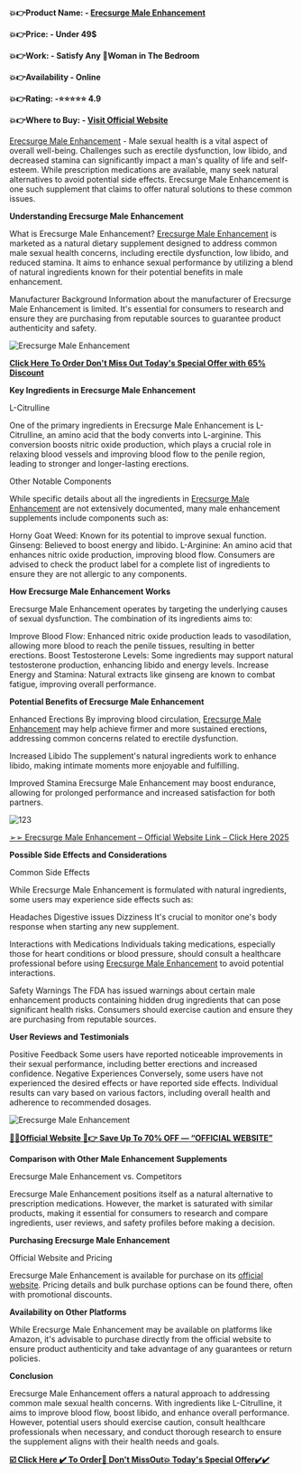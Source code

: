 **💥👉Product Name: - [Erecsurge Male Enhancement](https://www.policesupplements.com/buy-erecsurge-male-enhancement/)**

**💥👉Price: - Under 49$**

**💥👉Work: - Satisfy Any 👸Woman in The Bedroom**

**💥👉Availability - Online**

**💥👉Rating: -⭐⭐⭐⭐⭐ 4.9**

**💥👉Where to Buy: - [Visit Official Website](https://www.policesupplements.com/buy-erecsurge-male-enhancement/)**


[Erecsurge Male Enhancement](https://www.policesupplements.com/buy-erecsurge-male-enhancement/) - Male sexual health is a vital aspect of overall well-being. Challenges such as erectile dysfunction, low libido, and decreased stamina can significantly impact a man's quality of life and self-esteem. While prescription medications are available, many seek natural alternatives to avoid potential side effects. Erecsurge Male Enhancement is one such supplement that claims to offer natural solutions to these common issues.

**Understanding Erecsurge Male Enhancement**

What is Erecsurge Male Enhancement?
[Erecsurge Male Enhancement](https://www.policesupplements.com/buy-erecsurge-male-enhancement/) is marketed as a natural dietary supplement designed to address common male sexual health concerns, including erectile dysfunction, low libido, and reduced stamina. It aims to enhance sexual performance by utilizing a blend of natural ingredients known for their potential benefits in male enhancement.

Manufacturer Background
Information about the manufacturer of Erecsurge Male Enhancement is limited. It's essential for consumers to research and ensure they are purchasing from reputable sources to guarantee product authenticity and safety.


![Erecsurge Male Enhancement](https://github.com/user-attachments/assets/3bee4b09-cafe-411f-a0ea-84e3370fa734)


**[Click Here To Order Don't Miss Out Today's Special Offer with 65% Discount](https://www.policesupplements.com/buy-erecsurge-male-enhancement/)**

**Key Ingredients in Erecsurge Male Enhancement**

L-Citrulline

One of the primary ingredients in Erecsurge Male Enhancement is L-Citrulline, an amino acid that the body converts into L-arginine. This conversion boosts nitric oxide production, which plays a crucial role in relaxing blood vessels and improving blood flow to the penile region, leading to stronger and longer-lasting erections.

Other Notable Components

While specific details about all the ingredients in [Erecsurge Male Enhancement](https://www.facebook.com/Erecsurge.Male.Enhancement) are not extensively documented, many male enhancement supplements include components such as:

Horny Goat Weed: Known for its potential to improve sexual function.
Ginseng: Believed to boost energy and libido.
L-Arginine: An amino acid that enhances nitric oxide production, improving blood flow.
Consumers are advised to check the product label for a complete list of ingredients to ensure they are not allergic to any components.

**How Erecsurge Male Enhancement Works**

Erecsurge Male Enhancement operates by targeting the underlying causes of sexual dysfunction. The combination of its ingredients aims to:

Improve Blood Flow: Enhanced nitric oxide production leads to vasodilation, allowing more blood to reach the penile tissues, resulting in better erections.
Boost Testosterone Levels: Some ingredients may support natural testosterone production, enhancing libido and energy levels.
Increase Energy and Stamina: Natural extracts like ginseng are known to combat fatigue, improving overall performance.

**Potential Benefits of Erecsurge Male Enhancement**

Enhanced Erections
By improving blood circulation, [Erecsurge Male Enhancement](https://www.facebook.com/Erecsurge.Male.Enhancement) may help achieve firmer and more sustained erections, addressing common concerns related to erectile dysfunction.

Increased Libido
The supplement's natural ingredients work to enhance libido, making intimate moments more enjoyable and fulfilling.

Improved Stamina
Erecsurge Male Enhancement may boost endurance, allowing for prolonged performance and increased satisfaction for both partners.

![123](https://github.com/user-attachments/assets/be8ec8f0-f0d3-42b3-a477-69e34fc31598)


[➢➢ Erecsurge Male Enhancement – Official Website Link – Click Here 2025](https://www.policesupplements.com/buy-erecsurge-male-enhancement/)

**Possible Side Effects and Considerations**

Common Side Effects

While Erecsurge Male Enhancement is formulated with natural ingredients, some users may experience side effects such as:

Headaches
Digestive issues
Dizziness
It's crucial to monitor one's body response when starting any new supplement.

Interactions with Medications
Individuals taking medications, especially those for heart conditions or blood pressure, should consult a healthcare professional before using [Erecsurge Male Enhancement](https://www.facebook.com/groups/erecsurge.male.enhancement/) to avoid potential interactions.

Safety Warnings
The FDA has issued warnings about certain male enhancement products containing hidden drug ingredients that can pose significant health risks. Consumers should exercise caution and ensure they are purchasing from reputable sources.

**User Reviews and Testimonials**

Positive Feedback
Some users have reported noticeable improvements in their sexual performance, including better erections and increased confidence.
Negative Experiences
Conversely, some users have not experienced the desired effects or have reported side effects. Individual results can vary based on various factors, including overall health and adherence to recommended dosages.

![Erecsurge Male Enhancement](https://github.com/user-attachments/assets/ded3ecc3-f191-4eb7-8558-fddf4b34a0f8)


**[🤩🤩Official Website 🤩👉 Save Up To 70% OFF — “OFFICIAL WEBSITE”](https://www.policesupplements.com/buy-erecsurge-male-enhancement/)**

**Comparison with Other Male Enhancement Supplements**

Erecsurge Male Enhancement vs. Competitors

Erecsurge Male Enhancement positions itself as a natural alternative to prescription medications. However, the market is saturated with similar products, making it essential for consumers to research and compare ingredients, user reviews, and safety profiles before making a decision.

**Purchasing Erecsurge Male Enhancement**

Official Website and Pricing

Erecsurge Male Enhancement is available for purchase on its [official website](https://www.policesupplements.com/buy-erecsurge-male-enhancement/). Pricing details and bulk purchase options can be found there, often with promotional discounts.

**Availability on Other Platforms**

While Erecsurge Male Enhancement may be available on platforms like Amazon, it's advisable to purchase directly from the official website to ensure product authenticity and take advantage of any guarantees or return policies.

**Conclusion**

Erecsurge Male Enhancement offers a natural approach to addressing common male sexual health concerns. With ingredients like L-Citrulline, it aims to improve blood flow, boost libido, and enhance overall performance. However, potential users should exercise caution, consult healthcare professionals when necessary, and conduct thorough research to ensure the supplement aligns with their health needs and goals.

**[☑️ Click Here ✔️ To Order🛒 Don't MissOut💥 Today's Special Offer✔️✔️](https://www.policesupplements.com/buy-erecsurge-male-enhancement/)**
